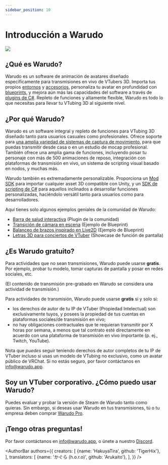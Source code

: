 ```yaml
---
sidebar_position: 10
---
```


# Introducción a Warudo

![](/doc-img/intro-cover.jpg)

## ¿Qué es Warudo?

Warudo es un software de animación de avatares diseñado específicamente para transmisiones en vivo de VTubers 3D. Importa tus propios [entornos](modding/environment-mod.md) y [accesorios](modding/prop-mod.md), personaliza tu avatar en profundidad con [blueprints](blueprints/overview), y mejora aún más las capacidades del software a través de [plugins de C#](modding/mod-sdk.md). Repleto de funciones y altamente flexible, Warudo es todo lo que necesitas para llevar tu VTubing 3D al siguiente nivel.

## ¿Por qué Warudo?

Warudo es un software integral y repleto de funciones para VTubing 3D diseñado tanto para usuarios casuales como profesionales. Ofrece soporte para [una amplia variedad de sistemas de captura de movimiento](mocap/overview.md), para que puedas transmitir desde casa o en un estudio de mocap profesional. También ofrece una amplia gama de funciones, incluyendo posar tu personaje con más de 500 animaciones de reposo, integración con plataformas de transmisión en vivo, un sistema de scripting visual basado en nodos, y muchas más.

Warudo también es extremadamente personalizable. Proporciona un [Mod SDK](modding/mod-sdk.md) para importar cualquier asset 3D compatible con Unity, y un [SDK de scripting de C#](scripting/overview.md) para aquellos inclinados a desarrollar funciones personalizadas, haciéndolo versátil tanto para usuarios como para desarrolladores.

Aquí tienes solo algunos ejemplos geniales de la comunidad de Warudo:

- [Barra de salud interactiva](https://twitter.com/FelineEntity/status/1688245064328179712/) (Plugin de la comunidad)
- [Transición de cámara en escena](https://twitter.com/CaelesArkay/status/1695941921422606532/) (Ejemplo de Blueprint)
- [Balanceo de brazos inspirado en Live2D](https://twitter.com/hakuyalabs/status/1705754833838281181/) (Ejemplo de Blueprint)
- [Letras 3D para conciertos de VTuber](https://twitter.com/lucas_VTuber/status/1714576354983952486/) (Showcase de función de pantalla)

## ¿Es Warudo gratuito?

Para actividades que no sean transmisiones, Warudo puede usarse **gratis**. Por ejemplo, probar tu modelo, tomar capturas de pantalla y posar en redes sociales, etc.

(El contenido de transmisión pre-grabado en Warudo se considera una actividad de transmisión.)

Para actividades de transmisión, Warudo puede usarse **gratis** si y solo si:

* los derechos de autor de tu IP de VTuber (Propiedad Intelectual) son exclusivamente tuyos, y posees la propiedad de tus cuentas en plataformas sociales/de transmisión en vivo;
* no hay obligaciones contractuales que te requieran transmitir por X horas por semana, a menos que tal contrato esté directamente en acuerdo con una plataforma de transmisión en vivo importante (p. ej., Twitch, YouTube).

Nota que _puedes_ seguir teniendo derechos de autor completos de tu IP de VTuber incluso si usas un modelo de VTubing no exclusivo, como un avatar público de VRChat. Si no estás seguro, por favor contáctanos en [info@warudo.app](mailto:info@warudo.app).

## Soy un VTuber corporativo. ¿Cómo puedo usar Warudo?

Puedes evaluar y probar la versión de Steam de Warudo tanto como quieras. Sin embargo, si deseas usar Warudo en tus transmisiones, tú o tu empresa deben comprar [Warudo Pro](pro.md).

## ¡Tengo otras preguntas!

Por favor contáctanos en [info@warudo.app](mailto:info@warudo.app), o únete a nuestro [Discord](https://discord.gg/warudo).

<AuthorBar authors={{
  creators: [
    {name: 'HakuyaTira', github: 'TigerHix'},
  ],
  translators: [
    {name: 'かぐら (h.o.r.o)', github: 'Arukaito'},
  ],
}} />
